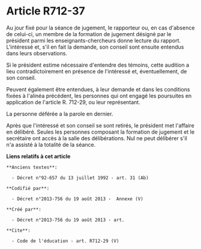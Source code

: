# Article R712-37

Au jour fixé pour la séance de jugement, le rapporteur ou, en cas d'absence de celui-ci, un membre de la formation de
jugement désigné par le président parmi les enseignants-chercheurs donne lecture du rapport. L'intéressé et, s'il en fait la
demande, son conseil sont ensuite entendus dans leurs observations. 

Si le président estime nécessaire d'entendre des témoins, cette audition a lieu contradictoirement en présence de l'intéressé
et, éventuellement, de son conseil. 

Peuvent également être entendues, à leur demande et dans les conditions fixées à l'alinéa précédent, les personnes qui ont
engagé les poursuites en application de l'article R. 712-29, ou leur représentant. 

La personne déférée a la parole en dernier. 

Après que l'intéressé et son conseil se sont retirés, le président met l'affaire en délibéré. Seules les personnes composant
la formation de jugement et le secrétaire ont accès à la salle des délibérations. Nul ne peut délibérer s'il n'a assisté à la
totalité de la séance.

**Liens relatifs à cet article**

	**Anciens textes**:

	  - Décret n°92-657 du 13 juillet 1992 - art. 31 (Ab)

	**Codifié par**:

	  - Décret n°2013-756 du 19 août 2013 -  Annexe (V)

	**Créé par**:

	  - Décret n°2013-756 du 19 août 2013 - art.

	**Cite**:

	  - Code de l'éducation - art. R712-29 (V)
